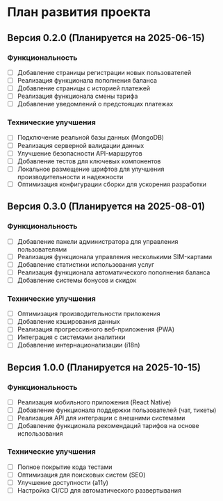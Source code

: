 # План развития проекта

## Версия 0.2.0 (Планируется на 2025-06-15)

### Функциональность

- [ ] Добавление страницы регистрации новых пользователей
- [ ] Реализация функционала пополнения баланса
- [ ] Добавление страницы с историей платежей
- [ ] Реализация функционала смены тарифа
- [ ] Добавление уведомлений о предстоящих платежах

### Технические улучшения

- [ ] Подключение реальной базы данных (MongoDB)
- [ ] Реализация серверной валидации данных
- [ ] Улучшение безопасности API-маршрутов
- [ ] Добавление тестов для ключевых компонентов
- [ ] Локальное размещение шрифтов для улучшения производительности и надежности
- [ ] Оптимизация конфигурации сборки для ускорения разработки

## Версия 0.3.0 (Планируется на 2025-08-01)

### Функциональность

- [ ] Добавление панели администратора для управления пользователями
- [ ] Реализация функционала управления несколькими SIM-картами
- [ ] Добавление статистики использования услуг
- [ ] Реализация функционала автоматического пополнения баланса
- [ ] Добавление системы бонусов и скидок

### Технические улучшения

- [ ] Оптимизация производительности приложения
- [ ] Добавление кэширования данных
- [ ] Реализация прогрессивного веб-приложения (PWA)
- [ ] Интеграция с системами аналитики
- [ ] Добавление интернационализации (i18n)

## Версия 1.0.0 (Планируется на 2025-10-15)

### Функциональность

- [ ] Реализация мобильного приложения (React Native)
- [ ] Добавление функционала поддержки пользователей (чат, тикеты)
- [ ] Реализация API для интеграции с внешними системами
- [ ] Добавление функционала рекомендаций тарифов на основе использования

### Технические улучшения

- [ ] Полное покрытие кода тестами
- [ ] Оптимизация для поисковых систем (SEO)
- [ ] Улучшение доступности (a11y)
- [ ] Настройка CI/CD для автоматического развертывания